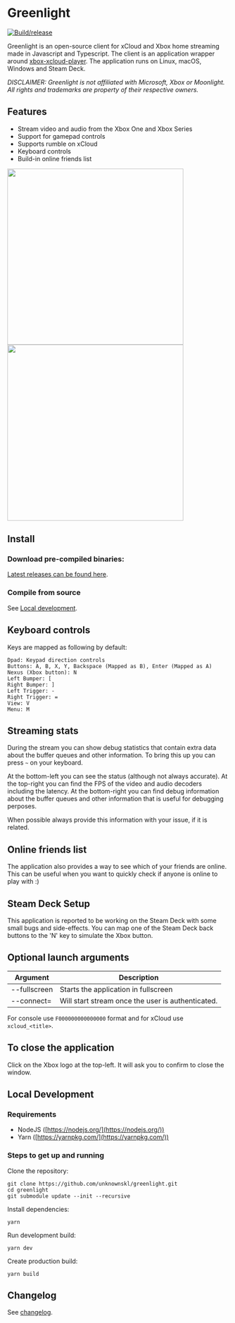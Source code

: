 # Greenlight

[![Build/release](https://github.com/onxisdev/greenlight-w7/actions/workflows/build.yml/badge.svg)](https://github.com/onxisdev/greenlight-w7/actions/workflows/build.yml)

Greenlight is an open-source client for xCloud and Xbox home streaming made in Javascript and Typescript. The client is an application wrapper around [xbox-xcloud-player](https://github.com/unknownskl/xbox-xcloud-player).
The application runs on Linux, macOS, Windows and Steam Deck.

_DISCLAIMER: Greenlight is not affiliated with Microsoft, Xbox or Moonlight. All rights and trademarks are property of their respective owners._

## Features

- Stream video and audio from the Xbox One and Xbox Series
- Support for gamepad controls
- Supports rumble on xCloud
- Keyboard controls
- Build-in online friends list

<img src="images/main.png" width="400" /> <img src="images/stream.png" width="400" />

## Install

### Download pre-compiled binaries:
[Latest releases can be found here](https://github.com/onxisdev/greenlight-w7/releases).

### Compile from source

See [Local development](?tab=readme-ov-file#local-development).

## Keyboard controls

Keys are mapped as following by default:

    Dpad: Keypad direction controls
    Buttons: A, B, X, Y, Backspace (Mapped as B), Enter (Mapped as A)
    Nexus (Xbox button): N
    Left Bumper: [
    Right Bumper: ]
    Left Trigger: -
    Right Trigger: =
    View: V
    Menu: M

## Streaming stats

During the stream you can show debug statistics that contain extra data about the buffer queues and other information. To bring this up you can press `~` on your keyboard.

At the bottom-left you can see the status (although not always accurate). At the top-right you can find the FPS of the video and audio decoders including the latency. At the bottom-right you can find debug information about the buffer queues and other information that is useful for debugging perposes.

When possible always provide this information with your issue, if it is related.

## Online friends list

The application also provides a way to see which of your friends are online. This can be useful when you want to quickly check if anyone is online to play with :)

## Steam Deck Setup

This application is reported to be working on the Steam Deck with some small bugs and side-effects. You can map one of the Steam Deck back buttons to the 'N' key to simulate the Xbox button.

## Optional launch arguments

| Argument | Description |
|----------|--------------|
| --fullscreen | Starts the application in fullscreen |
| --connect=<value> | Will start stream once the user is authenticated. |

For console use `F000000000000000` format and for xCloud use `xcloud_<title>`.

## To close the application

Click on the Xbox logo at the top-left. It will ask you to confirm to close the window.

## Local Development

### Requirements

- NodeJS ([https://nodejs.org/](https://nodejs.org/))
- Yarn ([https://yarnpkg.com/](https://yarnpkg.com/))

### Steps to get up and running

Clone the repository:

    git clone https://github.com/unknownskl/greenlight.git
    cd greenlight
    git submodule update --init --recursive

Install dependencies:

    yarn

Run development build:

    yarn dev

Create production build:

    yarn build

## Changelog

See [changelog](CHANGELOG.md).
